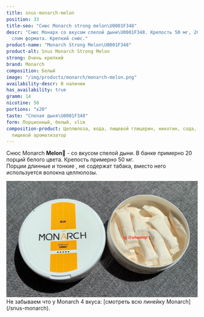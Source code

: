 ```yaml
---
title: snus-monarch-melon
position: 33
title-seo: "Снюс Monarch strong melon\U0001F348"
descr: "Снюс Монарх со вкусом спелой дыни\U0001F348. Крепость 50 мг, 20 белых порций
  слим формата. Крепкий снюс."
product-name: "Monarch Strong Melon\U0001F348"
product-alt: Snus Monarch Strong Melon
strong: Очень крепкий
brand: Monarch
composition: Белый
image: "/img/products/monarch/monarch-melon.png"
availability-descr: В наличии
has_availability: true
gramm: 14
nicotine: 50
portions: "±20"
taste: "Спелая дыня\U0001F348"
form: Порционный, белый, slim
composition-product: Целлюлоза, вода, пищевой глицерин, никотин, сода, карбонат натрия,
  пищевой ароматизатор
---
```


Снюс Monarch <b>Melon🍈</b> - со вкусом спелой дыни. В банке примерно 20 порций белого цвета. Крепость примерно 50 мг.<br>
Порции длинные и тонкие , не содержат табака, вместо него используется волокна целлюлозы.
<div class="mb-3">
<img class="img-fluid" src="/img/products/monarch/monarch-melon-open.JPG" alt="Снюс Монарх со вкусом дыни">
</div>
Не забываем что у Monarch 4 вкуса: [смотреть всю линейку Monarch](/snus-monarch).